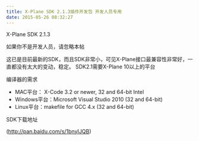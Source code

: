 ```yaml
---
title: X-Plane SDK 2.1.3插件开发包 开发人员专用
date: 2015-05-26 08:32:27
---
```


X-Plane SDK 2.1.3

如果你不是开发人员，请忽略本帖

这已是目前最新的SDK，而且SDK非常小，可见X-Plane接口最兼容性非常好，一直都没有太大的变动，稳定。
SDK2.1需要X-Plane 10以上的平台

编译器的需求



* MAC平台： X-Code 3.2 or newer, 32 and 64-bit Intel
* Windows平台：Microsoft Visual Studio 2010 (32 and 64-bit)
* Linux平台：makefile for GCC 4.x (32 and 64-bit)




SDK下载地址



(http://pan.baidu.com/s/1bnyIJQB)



